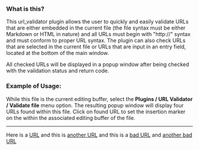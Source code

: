 ### What is this?

This url_validator plugin allows the user to quickly and easily validate URLs that are either embedded in the current file (the file syntax must be either Markdown or HTML in nature) and all URLs must begin with "http://" syntax and must conform to proper URL syntax.  The plugin can also check URLs that are selected in the current file or URLs that are input in an entry field, located at the bottom of the main window.

All checked URLs will be displayed in a popup window after being checked with the validation status and return code.

### Example of Usage:

While this file is the current editing buffer, select the **Plugins / URL Validator / Validate file** menu option.  The resulting popup window will display four URLs found within this file. Click on found URL to set the insertion marker on the within the associated editing buffer of the file.

---

Here is a [URL](http://www.google.com) and this is [another URL](http://www.bing.com)
and this is a [bad URL](http://www.buggygubby.com) and
[another bad URL](http://www.google.com/error.html)
